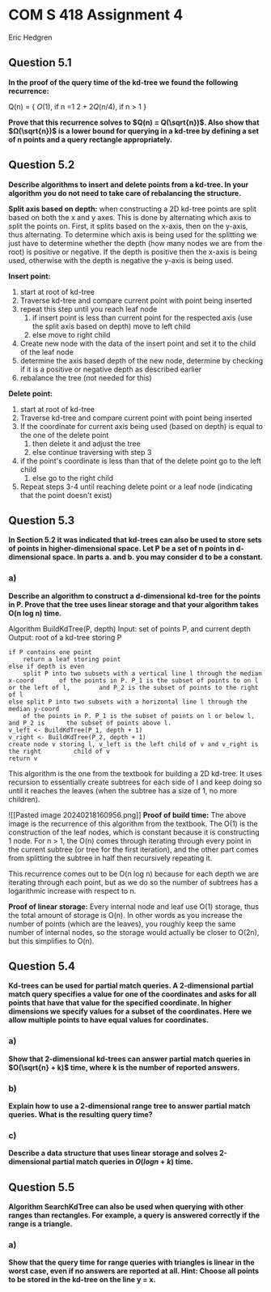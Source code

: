 # COM S 418 Assignment 4
Eric Hedgren

## Question 5.1
**In the proof of the query time of the kd-tree we found the following
recurrence:**

Q(n) =
{
$O(1)$, if n =1
$2 + 2Q(n/4)$, if n > 1
}

**Prove that this recurrence solves to $Q(n) = Q(\sqrt{n})$. Also show that
$Ω(\sqrt{n})$ is a lower bound for querying in a kd-tree by defining a set of n
points and a query rectangle appropriately.**


## Question 5.2
**Describe algorithms to insert and delete points from a kd-tree. In your algorithm you do not need to take care of rebalancing the structure.**

**Split axis based on depth:** when constructing a 2D kd-tree points are split based on both the x and y axes. This is done by alternating which axis to split the points on. First, it splits based on the x-axis, then on the y-axis, thus alternating. To determine which axis is being used for the splitting we just have to determine whether the depth (how many nodes we are from the root) is positive or negative. If the depth is positive then the x-axis is being used, otherwise with the depth is negative the y-axis is being used.

**Insert point:**
1. start at root of kd-tree
2. Traverse kd-tree and compare current point with point being inserted
3. repeat this step until you reach leaf node
	1. if insert point is less than current point for the respected axis (use the split axis based on depth) move to left child
	2. else move to right child
4. Create new node with the data of the insert point and set it to the child of the leaf node
5. determine the axis based depth of the new node, determine by checking if it is a positive or negative depth as described earlier
6. rebalance the tree (not needed for this)

**Delete point:**
1. start at root of kd-tree
2. Traverse kd-tree and compare current point with point being inserted
3. If the coordinate for current axis being used (based on depth) is equal to the one of the delete point
	1. then delete it and adjust the tree
	2. else continue traversing with step 3
4. if the point's coordinate is less than that of the delete point go to the left child
	1. else go to the right child
5. Repeat steps 3-4 until reaching delete point or a leaf node (indicating that the point doesn't exist)

## Question 5.3
**In Section 5.2 it was indicated that kd-trees can also be used to store sets of points in higher-dimensional space. Let P be a set of n points in d-dimensional space. In parts a. and b. you may consider d to be a constant.**

### a)
**Describe an algorithm to construct a d-dimensional kd-tree for the points in P. Prove that the tree uses linear storage and that your algorithm takes O(n log n) time.**

Algorithm BuildKdTree(P, depth)
Input: set of points P, and current depth
Output: root of a kd-tree storing P
```
if P contains one point
	return a leaf storing point
else if depth is even
	split P into two subsets with a vertical line l through the median x-coord       of the points in P. P_1 is the subset of points to on l or the left of l,        and P_2 is the subset of points to the right of l
else split P into two subsets with a horizontal line l through the median y-coord
    of the points in P. P_1 is the subset of points on l or below l, and P_2 is      the subset of points above l.
v_left <- BuildKdTree(P_1, depth + 1)
v_right <- BuildKdTree(P_2, depth + 1)
create node v storing l, v_left is the left child of v and v_right is the right         child of v
return v
```

This algorithm is the one from the textbook for building a 2D kd-tree. It uses recursion to essentially create subtrees for each side of l and keep doing so until it reaches the leaves (when the subtree has a size of 1, no more children).

![[Pasted image 20240218160956.png]]
**Proof of build time:**
The above image is the recurrence of this algorithm from the textbook. The O(1) is the construction of the leaf nodes, which is constant because it is constructing 1 node.           For n > 1, the O(n) comes through iterating through every point in the current subtree (or tree for the first iteration), and the other part comes from splitting the subtree in half then recursively repeating it.

This recurrence comes out to be O(n log n) because for each depth we are iterating through each point, but as we do so the number of subtrees has a logarithmic increase with respect to n. 

**Proof of linear storage:**
Every internal node and leaf use O(1) storage, thus the total amount of storage is O(n). In other words as you increase the number of points (which are the leaves), you roughly keep the same number of internal nodes, so the storage would actually be closer to O(2n), but this simplifies to O(n).

## Question 5.4
**Kd-trees can be used for partial match queries. A 2-dimensional partial match query specifies a value for one of the coordinates and asks for all points that have that value for the specified coordinate. In higher dimensions we specify values for a subset of the coordinates. Here we allow multiple points to have equal values for coordinates.**

### a)
**Show that 2-dimensional kd-trees can answer partial match queries in $O(\sqrt{n} + k)$ time, where k is the number of reported answers.**


### b)
**Explain how to use a 2-dimensional range tree to answer partial match queries. What is the resulting query time?**


### c)
**Describe a data structure that uses linear storage and solves 2-dimensional partial match queries in $O(log n + k)$ time.**


## Question 5.5
**Algorithm SearchKdTree can also be used when querying with other ranges than rectangles. For example, a query is answered correctly if the range is a triangle.**

### a)
**Show that the query time for range queries with triangles is linear in the worst case, even if no answers are reported at all. Hint: Choose all points to be stored in the kd-tree on the line y = x.**